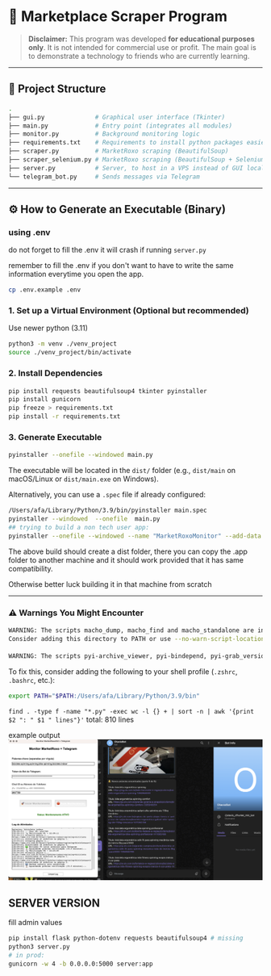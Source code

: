 
# 🛒 Marketplace Scraper Program

> **Disclaimer:** This program was developed **for educational purposes only**. It is not intended for commercial use or profit. The main goal is to demonstrate a technology to friends who are currently learning.

---

## 📁 Project Structure

```bash
.
├── gui.py              # Graphical user interface (Tkinter)
├── main.py             # Entry point (integrates all modules)
├── monitor.py          # Background monitoring logic
├── requirements.txt    # Requirements to install python packages easier
├── scraper.py          # MarketRoxo scraping (BeautifulSoup)
├── scraper_selenium.py # MarketRoxo scraping (BeautifulSoup + Selenium) ( was testing in case it was needed)
├── server.py           # Server, to host in a VPS instead of GUI locally
└── telegram_bot.py     # Sends messages via Telegram
```

---

## ⚙️ How to Generate an Executable (Binary)

### using .env

do not forget to fill the .env it will crash if running `server.py`

remember to fill the .env if you don't want to have to write the same information everytime you open the app.

```bash
cp .env.example .env
```

### 1. Set up a Virtual Environment (Optional but recommended)

Use newer python (3.11)

```bash
python3 -m venv ./venv_project
source ./venv_project/bin/activate
```
<!-- python3 -m venv ./venv_otavio -->

### 2. Install Dependencies

```bash
pip install requests beautifulsoup4 tkinter pyinstaller
pip install gunicorn
pip freeze > requirements.txt
pip install -r requirements.txt
```

### 3. Generate Executable

```bash
pyinstaller --onefile --windowed main.py
```

The executable will be located in the `dist/` folder (e.g., `dist/main` on macOS/Linux or `dist/main.exe` on Windows).

Alternatively, you can use a `.spec` file if already configured:

```bash
/Users/afa/Library/Python/3.9/bin/pyinstaller main.spec
pyinstaller --windowed  --onefile  main.py
## trying to build a non tech user app:
pyinstaller --onefile --windowed --name "MarketRoxoMonitor" --add-data ".env:." main.py
```

The above build should create a dist folder, there you can copy the .app folder to another machine and it should work provided that it has same compatibility.

Otherwise better luck building it in that machine from scratch

---

### ⚠️ Warnings You Might Encounter

```bash
WARNING: The scripts macho_dump, macho_find and macho_standalone are installed in '/Users/afa/Library/Python/3.9/bin' which is not on PATH.
Consider adding this directory to PATH or use --no-warn-script-location to suppress this warning.

WARNING: The scripts pyi-archive_viewer, pyi-bindepend, pyi-grab_version, pyi-makespec, pyi-set_version and pyinstaller are installed in '/Users/afa/Library/Python/3.9/bin' which is not on PATH.
```

To fix this, consider adding the following to your shell profile (`.zshrc`, `.bashrc`, etc.):

```bash
export PATH="$PATH:/Users/afa/Library/Python/3.9/bin"
```

`find . -type f -name "*.py" -exec wc -l {} + | sort -n | awk '{print $2 ": " $1 " lines"}'`
total: 810 lines

example output
![alt text](image.png)


## SERVER VERSION

fill admin values
```bash
pip install flask python-dotenv requests beautifulsoup4 # missing
python3 server.py
# in prod:
gunicorn -w 4 -b 0.0.0.0:5000 server:app
```